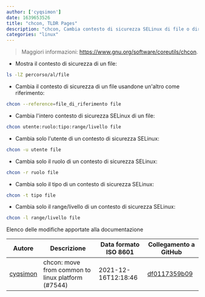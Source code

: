 ```yaml
---
author: ['cyqsimon']
date: 1639653526
title: "chcon, TLDR Pages"
description: "chcon, Cambia contesto di sicurezza SELinux di file o directory."
categories: "linux"
---
```

> Maggiori informazioni: <https://www.gnu.org/software/coreutils/chcon>.

- Mostra il contesto di sicurezza di un file:

```bash
ls -lZ percorso/al/file
```

- Cambia il contesto di sicurezza di un file usandone un'altro come riferimento:

```bash
chcon --reference=file_di_riferimento file
```

- Cambia l'intero contesto di sicurezza SELinux di un file:

```bash
chcon utente:ruolo:tipo:range/livello file
```

- Cambia solo l'utente di un contesto di sicurezza SELinux:

```bash
chcon -u utente file
```

- Cambia solo il ruolo di un contesto di sicurezza SELinux:

```bash
chcon -r ruolo file
```

- Cambia solo il tipo di un contesto di sicurezza SELinux:

```bash
chcon -t tipo file
```

- Cambia solo il range/livello di un contesto di sicurezza SELinux:

```bash
chcon -l range/livello file
```
Elenco delle modifiche apportate alla documentazione


Autore | Descrizione | Data formato ISO 8601 | Collegamento a GitHub
------|-----|-----|-----
[cyqsimon](mailto:28627918+cyqsimon@users.noreply.github.com) | chcon: move from common to linux platform (#7544) | 2021-12-16T12:18:46 | [df0117359b09](https://github.com/tldr-pages/tldr/commit/df0117359b099af835e8d16c88ff631b7e71f804)

